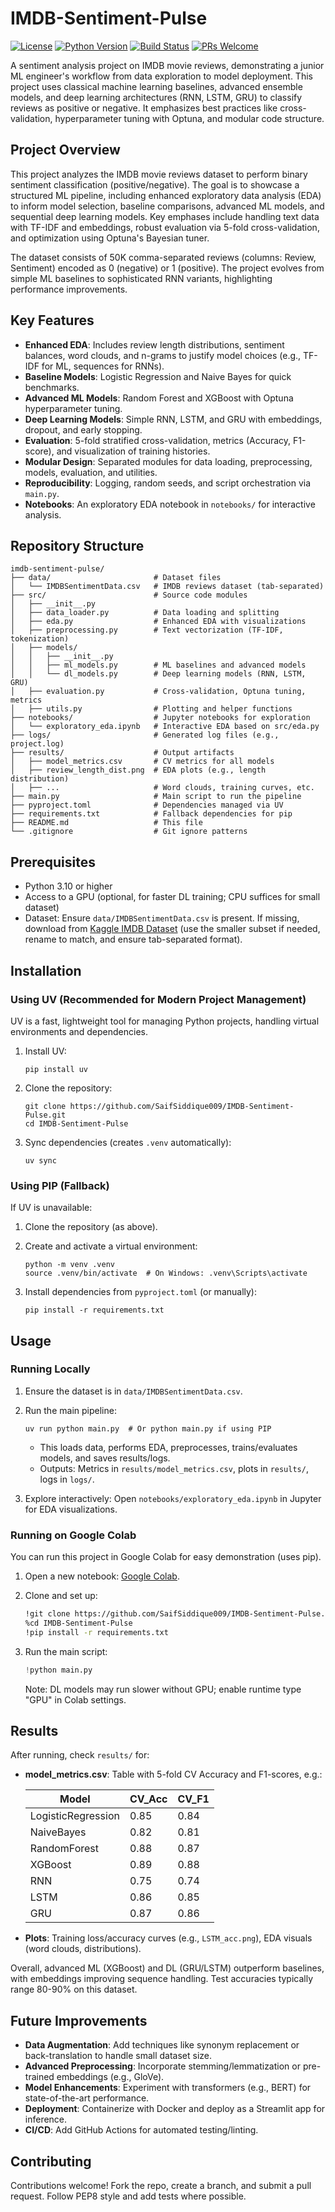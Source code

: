 # IMDB-Sentiment-Pulse

[![License](https://img.shields.io/badge/license-MIT-green.svg)](LICENSE)
[![Python Version](https://img.shields.io/badge/python-3.10%2B-blue.svg)](https://www.python.org/downloads/)
[![Build Status](https://img.shields.io/badge/build-passing-brightgreen.svg)](https://github.com/SaifSiddique009/DiaPredictML/actions)
[![PRs Welcome](https://img.shields.io/badge/PRs-welcome-brightgreen.svg)](https://github.com/SaifSiddique009/DiaPredictML/pulls)

A sentiment analysis project on IMDB movie reviews, demonstrating a junior ML engineer's workflow from data exploration to model deployment. This project uses classical machine learning baselines, advanced ensemble models, and deep learning architectures (RNN, LSTM, GRU) to classify reviews as positive or negative. It emphasizes best practices like cross-validation, hyperparameter tuning with Optuna, and modular code structure.

## Project Overview

This project analyzes the IMDB movie reviews dataset to perform binary sentiment classification (positive/negative). The goal is to showcase a structured ML pipeline, including enhanced exploratory data analysis (EDA) to inform model selection, baseline comparisons, advanced ML models, and sequential deep learning models. Key emphases include handling text data with TF-IDF and embeddings, robust evaluation via 5-fold cross-validation, and optimization using Optuna's Bayesian tuner.

The dataset consists of 50K comma-separated reviews (columns: Review, Sentiment) encoded as 0 (negative) or 1 (positive). The project evolves from simple ML baselines to sophisticated RNN variants, highlighting performance improvements.

## Key Features

- **Enhanced EDA**: Includes review length distributions, sentiment balances, word clouds, and n-grams to justify model choices (e.g., TF-IDF for ML, sequences for RNNs).
- **Baseline Models**: Logistic Regression and Naive Bayes for quick benchmarks.
- **Advanced ML Models**: Random Forest and XGBoost with Optuna hyperparameter tuning.
- **Deep Learning Models**: Simple RNN, LSTM, and GRU with embeddings, dropout, and early stopping.
- **Evaluation**: 5-fold stratified cross-validation, metrics (Accuracy, F1-score), and visualization of training histories.
- **Modular Design**: Separated modules for data loading, preprocessing, models, evaluation, and utilities.
- **Reproducibility**: Logging, random seeds, and script orchestration via `main.py`.
- **Notebooks**: An exploratory EDA notebook in `notebooks/` for interactive analysis.

## Repository Structure

```
imdb-sentiment-pulse/
├── data/                       # Dataset files
│   └── IMDBSentimentData.csv   # IMDB reviews dataset (tab-separated)
├── src/                        # Source code modules
│   ├── __init__.py
│   ├── data_loader.py          # Data loading and splitting
│   ├── eda.py                  # Enhanced EDA with visualizations
│   ├── preprocessing.py        # Text vectorization (TF-IDF, tokenization)
│   ├── models/
│   │   ├── __init__.py
│   │   ├── ml_models.py        # ML baselines and advanced models
│   │   └── dl_models.py        # Deep learning models (RNN, LSTM, GRU)
│   ├── evaluation.py           # Cross-validation, Optuna tuning, metrics
│   ├── utils.py                # Plotting and helper functions
├── notebooks/                  # Jupyter notebooks for exploration
│   └── exploratory_eda.ipynb   # Interactive EDA based on src/eda.py
├── logs/                       # Generated log files (e.g., project.log)
├── results/                    # Output artifacts
│   ├── model_metrics.csv       # CV metrics for all models
│   ├── review_length_dist.png  # EDA plots (e.g., length distribution)
│   ├── ...                     # Word clouds, training curves, etc.
├── main.py                     # Main script to run the pipeline
├── pyproject.toml              # Dependencies managed via UV
├── requirements.txt            # Fallback dependencies for pip
├── README.md                   # This file
└── .gitignore                  # Git ignore patterns
```

## Prerequisites

- Python 3.10 or higher
- Access to a GPU (optional, for faster DL training; CPU suffices for small dataset)
- Dataset: Ensure `data/IMDBSentimentData.csv` is present. If missing, download from [Kaggle IMDB Dataset](https://www.kaggle.com/datasets/lakshmi25npathi/imdb-dataset-of-50k-movie-reviews) (use the smaller subset if needed, rename to match, and ensure tab-separated format).

## Installation

### Using UV (Recommended for Modern Project Management)

UV is a fast, lightweight tool for managing Python projects, handling virtual environments and dependencies.

1. Install UV:
   ```
   pip install uv
   ```

2. Clone the repository:
   ```
   git clone https://github.com/SaifSiddique009/IMDB-Sentiment-Pulse.git
   cd IMDB-Sentiment-Pulse
   ```

3. Sync dependencies (creates `.venv` automatically):
   ```
   uv sync
   ```

### Using PIP (Fallback)

If UV is unavailable:

1. Clone the repository (as above).

2. Create and activate a virtual environment:
   ```
   python -m venv .venv
   source .venv/bin/activate  # On Windows: .venv\Scripts\activate
   ```

3. Install dependencies from `pyproject.toml` (or manually):
   ```
   pip install -r requirements.txt
   ```

## Usage

### Running Locally

1. Ensure the dataset is in `data/IMDBSentimentData.csv`.

2. Run the main pipeline:
   ```
   uv run python main.py  # Or python main.py if using PIP
   ```

   - This loads data, performs EDA, preprocesses, trains/evaluates models, and saves results/logs.
   - Outputs: Metrics in `results/model_metrics.csv`, plots in `results/`, logs in `logs/`.

3. Explore interactively: Open `notebooks/exploratory_eda.ipynb` in Jupyter for EDA visualizations.

### Running on Google Colab
You can run this project in Google Colab for easy demonstration (uses pip).

1. Open a new notebook: [Google Colab](https://colab.research.google.com).
2. Clone and set up:
   ```bash
   !git clone https://github.com/SaifSiddique009/IMDB-Sentiment-Pulse.git
   %cd IMDB-Sentiment-Pulse
   !pip install -r requirements.txt
   ```
3. Run the main script:
   ```python
   !python main.py
   ```

   Note: DL models may run slower without GPU; enable runtime type "GPU" in Colab settings.

## Results

After running, check `results/` for:

- **model_metrics.csv**: Table with 5-fold CV Accuracy and F1-scores, e.g.:

  | Model              | CV_Acc | CV_F1 |
  |--------------------|--------|-------|
  | LogisticRegression | 0.85   | 0.84  |
  | NaiveBayes         | 0.82   | 0.81  |
  | RandomForest       | 0.88   | 0.87  |
  | XGBoost            | 0.89   | 0.88  |
  | RNN                | 0.75   | 0.74  |
  | LSTM               | 0.86   | 0.85  |
  | GRU                | 0.87   | 0.86  |

- **Plots**: Training loss/accuracy curves (e.g., `LSTM_acc.png`), EDA visuals (word clouds, distributions).

Overall, advanced ML (XGBoost) and DL (GRU/LSTM) outperform baselines, with embeddings improving sequence handling. Test accuracies typically range 80-90% on this dataset.

## Future Improvements

- **Data Augmentation**: Add techniques like synonym replacement or back-translation to handle small dataset size.
- **Advanced Preprocessing**: Incorporate stemming/lemmatization or pre-trained embeddings (e.g., GloVe).
- **Model Enhancements**: Experiment with transformers (e.g., BERT) for state-of-the-art performance.
- **Deployment**: Containerize with Docker and deploy as a Streamlit app for inference.
- **CI/CD**: Add GitHub Actions for automated testing/linting.

## Contributing

Contributions welcome! Fork the repo, create a branch, and submit a pull request. Follow PEP8 style and add tests where possible.

